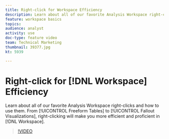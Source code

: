 ```yaml
---
title: Right-click for Workspace Efficiency
description: Learn about all of our favorite Analysis Workspace right-clicks and how to use them. From Freeform Tables to Fallout Visualizations, right-clicking will make you more efficient and proficient in Workspace.
feature: workspace basics
topics: 
audience: analyst
activity: use
doc-type: feature video
team: Technical Marketing
thumbnail: 39377.jpg
kt: 5939

---
```


# Right-click for [!DNL Workspace] Efficiency

Learn about all of our favorite Analysis Workspace right-clicks and how to use them. From [!UICONTROL Freeform Tables] to [!UICONTROL Fallout Visualizations], right-clicking will make you more efficient and proficient in [!DNL Workspace].

>[!VIDEO](https://video.tv.adobe.com/v/39377/?quality=12&learn=on)
